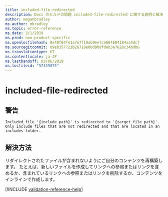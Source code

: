 ```yaml
---
title: included-file-redirected
description: Docs のビルドの問題 included-file-redirected に関する説明と解決方法
author: meganbradley
ms.author: mbradley
ms.topic: error-reference
ms.date: 3/1/2019
ms.prod: non-product-specific
ms.openlocfilehash: 8a40f04fe1a7e7f19ab9ee7ce684684184aa4dc7
ms.sourcegitcommit: 89eb357721b26710e00d9b8fdab3e7628c34bdb6
ms.translationtype: HT
ms.contentlocale: ja-JP
ms.lasthandoff: 03/06/2019
ms.locfileid: "57459075"
---
```

# <a name="included-file-redirected"></a>included-file-redirected

## <a name="warning"></a>警告

`Included file '{include path}' is redirected to '{target file path}'. Only include files that are not redirected and that are located in an includes folder.`

## <a name="resolution"></a>解決方法

リダイレクトされたファイルが含まれないようにご自分のコンテンツを再構築します。 たとえば、新しいファイルを作成してリンクへの参照またはリンクを含めるか、含まれているリンクへの参照またはリンクを削除するか、コンテンツをインラインで作成します。

<!--make sure to add this file to your includes folder and verify the path-->
[!INCLUDE [validation-reference-help](includes/validation-reference-help.md)]
